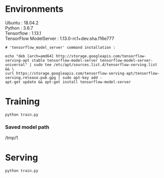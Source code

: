# Environments
Ubuntu : 18.04.2<br>
Python : 3.6.7<br>
Tensorflow : 1.13.1<br>
TensorFlow ModelServer : 1.13.0-rc1+dev.sha.f16e777<br>
```shell
# 'tensorflow_model_server' command installation :

echo "deb [arch=amd64] http://storage.googleapis.com/tensorflow-serving-apt stable tensorflow-model-server tensorflow-model-server-universal" | sudo tee /etc/apt/sources.list.d/tensorflow-serving.list && \
curl https://storage.googleapis.com/tensorflow-serving-apt/tensorflow-serving.release.pub.gpg | sudo apt-key add -
apt-get update && apt-get install tensorflow-model-server
```

# Training
```shell
python train.py
```
### Saved model path
/tmp/1

# Serving
```shell
python train.py
```
